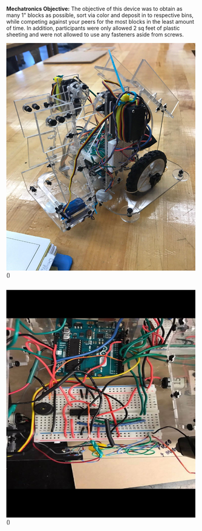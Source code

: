 
**Mechatronics Objective:** The objective of this device was to obtain as many 1" blocks as possible, sort via color and deposit in to respective bins, while competing against your peers for the most blocks in the least amount of time. In addition, participants were only allowed 2 sq feet of plastic sheeting and were not allowed to use any fasteners aside from screws. 

<img src="images/Mechatronics_Robot.jpg" width="500" height="600" border="0">()</a>

<br>
<img src="images/Mechatronics_Wiring.jpg" width="500" height="600" border="0">()</a>









